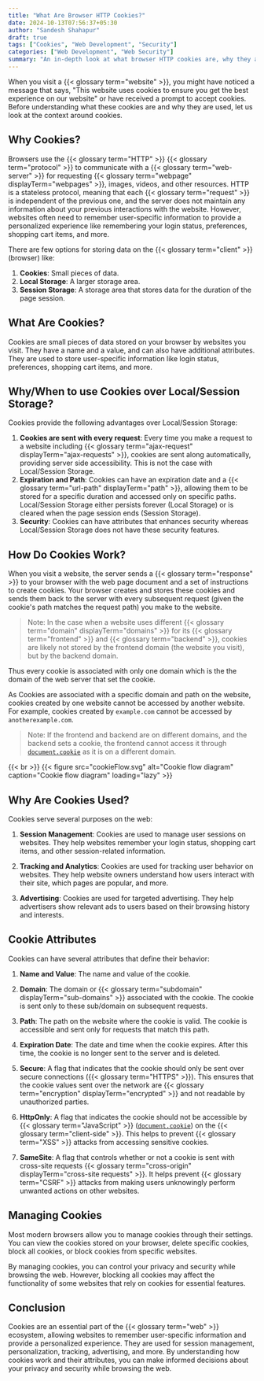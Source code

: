 ```yaml
---
title: "What Are Browser HTTP Cookies?"
date: 2024-10-13T07:56:37+05:30
author: "Sandesh Shahapur"
draft: true
tags: ["Cookies", "Web Development", "Security"]
categories: ["Web Development", "Web Security"]
summary: "An in-depth look at what browser HTTP cookies are, why they are used, how they work, and their attributes. Learn how cookies are used for session management, personalization, tracking, and advertising on the web."
---
```


When you visit a {{< glossary term="website" >}}, you might have noticed a message that says, "This website uses cookies to ensure you get the best experience on our website" or have received a prompt to accept cookies. Before understanding what these cookies are and why they are used, let us look at the context around cookies.

## Why Cookies?

Browsers use the {{< glossary term="HTTP" >}} {{< glossary term="protocol" >}} to communicate with a {{< glossary term="web-server" >}} for requesting {{< glossary term="webpage" displayTerm="webpages" >}}, images, videos, and other resources. HTTP is a stateless protocol, meaning that each {{< glossary term="request" >}} is independent of the previous one, and the server does not maintain any information about your previous interactions with the website. However, websites often need to remember user-specific information to provide a personalized experience like remembering your login status, preferences, shopping cart items, and more.

There are few options for storing data on the {{< glossary term="client" >}} (browser) like:

1. **Cookies**: Small pieces of data.
2. **Local Storage**: A larger storage area.
3. **Session Storage**: A storage area that stores data for the duration of the page session.

## What Are Cookies?

Cookies are small pieces of data stored on your browser by websites you visit. They have a name and a value, and can also have additional attributes. They are used to store user-specific information like login status, preferences, shopping cart items, and more.

## Why/When to use Cookies over Local/Session Storage?

Cookies provide the following advantages over Local/Session Storage:

1. **Cookies are sent with every request**: Every time you make a request to a website including {{< glossary term="ajax-request" displayTerm="ajax-requests" >}}, cookies are sent along automatically, providing server side accessibility. This is not the case with Local/Session Storage.
2. **Expiration and Path**: Cookies can have an expiration date and a {{< glossary term="url-path" displayTerm="path" >}}, allowing them to be stored for a specific duration and accessed only on specific paths. Local/Session Storage either persists forever (Local Storage) or is cleared when the page session ends (Session Storage).
3. **Security**: Cookies can have attributes that enhances security whereas Local/Session Storage does not have these security features.

## How Do Cookies Work?

When you visit a website, the server sends a {{< glossary term="response" >}} to your browser with the web page document and a set of instructions to create cookies. Your browser creates and stores these cookies and sends them back to the server with every subsequent request (given the cookie's path matches the request path) you make to the website.

> Note: In the case when a website uses different {{< glossary term="domain" displayTerm="domains" >}} for its {{< glossary term="frontend" >}} and {{< glossary term="backend" >}}, cookies are likely not stored by the frontend domain (the website you visit), but by the backend domain.

Thus every cookie is associated with only one domain which is the the domain of the web server that set the cookie.

As Cookies are associated with a specific domain and path on the website, cookies created by one website cannot be accessed by another website. For example, cookies created by `example.com` cannot be accessed by `anotherexample.com`.

> Note: If the frontend and backend are on different domains, and the backend sets a cookie, the frontend cannot access it through [`document.cookie`](https://developer.mozilla.org/en-US/docs/Web/API/Document/cookie) as it is on a different domain.

{{< br >}}
{{< figure src="cookieFlow.svg" alt="Cookie flow diagram" caption="Cookie flow diagram" loading="lazy" >}}

## Why Are Cookies Used?

Cookies serve several purposes on the web:

1. **Session Management**: Cookies are used to manage user sessions on websites. They help websites remember your login status, shopping cart items, and other session-related information.

2. **Tracking and Analytics**: Cookies are used for tracking user behavior on websites. They help website owners understand how users interact with their site, which pages are popular, and more.

3. **Advertising**: Cookies are used for targeted advertising. They help advertisers show relevant ads to users based on their browsing history and interests.

## Cookie Attributes

Cookies can have several attributes that define their behavior:

1. **Name and Value**: The name and value of the cookie.

2. **Domain**: The domain or {{< glossary term="subdomain" displayTerm="sub-domains" >}} associated with the cookie. The cookie is sent only to these sub/domain on subsequent requests.

3. **Path**: The path on the website where the cookie is valid. The cookie is accessible and sent only for requests that match this path.

4. **Expiration Date**: The date and time when the cookie expires. After this time, the cookie is no longer sent to the server and is deleted.

5. **Secure**: A flag that indicates that the cookie should only be sent over secure connections ({{< glossary term="HTTPS" >}}). This ensures that the cookie values sent over the network are {{< glossary term="encryption" displayTerm="encrypted" >}} and not readable by unauthorized parties.

6. **HttpOnly**: A flag that indicates the cookie should not be accessible by {{< glossary term="JavaScript" >}} ([`document.cookie`](https://developer.mozilla.org/en-US/docs/Web/API/Document/cookie)) on the {{< glossary term="client-side" >}}. This helps to prevent {{< glossary term="XSS" >}} attacks from accessing sensitive cookies.

7. **SameSite**: A flag that controls whether or not a cookie is sent with cross-site requests {{< glossary term="cross-origin" displayTerm="cross-site requests" >}}. It helps prevent {{< glossary term="CSRF" >}} attacks from making users unknowingly perform unwanted actions on other websites.

## Managing Cookies

Most modern browsers allow you to manage cookies through their settings. You can view the cookies stored on your browser, delete specific cookies, block all cookies, or block cookies from specific websites.

By managing cookies, you can control your privacy and security while browsing the web. However, blocking all cookies may affect the functionality of some websites that rely on cookies for essential features.

## Conclusion

Cookies are an essential part of the {{< glossary term="web" >}} ecosystem, allowing websites to remember user-specific information and provide a personalized experience. They are used for session management, personalization, tracking, advertising, and more. By understanding how cookies work and their attributes, you can make informed decisions about your privacy and security while browsing the web.
